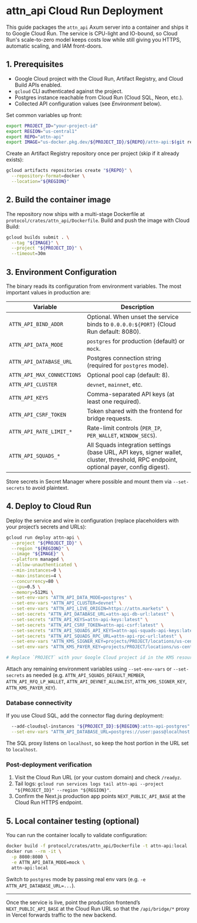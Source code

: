 # attn_api Cloud Run Deployment

This guide packages the `attn_api` Axum server into a container and ships it to Google Cloud Run. The service is CPU-light and IO-bound, so Cloud Run's scale-to-zero model keeps costs low while still giving you HTTPS, automatic scaling, and IAM front-doors.

## 1. Prerequisites

- Google Cloud project with the Cloud Run, Artifact Registry, and Cloud Build APIs enabled.
- `gcloud` CLI authenticated against the project.
- Postgres instance reachable from Cloud Run (Cloud SQL, Neon, etc.).
- Collected API configuration values (see _Environment_ below).

Set common variables up front:

```bash
export PROJECT_ID="your-project-id"
export REGION="us-central1"
export REPO="attn-api"
export IMAGE="us-docker.pkg.dev/${PROJECT_ID}/${REPO}/attn-api:$(git rev-parse --short HEAD)"
```

Create an Artifact Registry repository once per project (skip if it already exists):

```bash
gcloud artifacts repositories create "${REPO}" \
  --repository-format=docker \
  --location="${REGION}"
```

## 2. Build the container image

The repository now ships with a multi-stage Dockerfile at `protocol/crates/attn_api/Dockerfile`. Build and push the image with Cloud Build:

```bash
gcloud builds submit . \
  --tag "${IMAGE}" \
  --project "${PROJECT_ID}" \
  --timeout=30m
```

## 3. Environment Configuration

The binary reads its configuration from environment variables. The most important values in production are:

| Variable | Description |
| --- | --- |
| `ATTN_API_BIND_ADDR` | Optional. When unset the service binds to `0.0.0.0:${PORT}` (Cloud Run default: 8080). |
| `ATTN_API_DATA_MODE` | `postgres` for production (default) or `mock`. |
| `ATTN_API_DATABASE_URL` | Postgres connection string (required for `postgres` mode). |
| `ATTN_API_MAX_CONNECTIONS` | Optional pool cap (default: 8). |
| `ATTN_API_CLUSTER` | `devnet`, `mainnet`, etc. |
| `ATTN_API_KEYS` | Comma-separated API keys (at least one required). |
| `ATTN_API_CSRF_TOKEN` | Token shared with the frontend for bridge requests. |
| `ATTN_API_RATE_LIMIT_*` | Rate-limit controls (`PER_IP`, `PER_WALLET`, `WINDOW_SECS`). |
| `ATTN_API_SQUADS_*` | All Squads integration settings (base URL, API keys, signer wallet, cluster, threshold, RPC endpoint, optional payer, config digest). |

Store secrets in Secret Manager where possible and mount them via `--set-secrets` to avoid plaintext.

## 4. Deploy to Cloud Run

Deploy the service and wire in configuration (replace placeholders with your project’s secrets and URLs):

```bash
gcloud run deploy attn-api \
  --project "${PROJECT_ID}" \
  --region "${REGION}" \
  --image "${IMAGE}" \
  --platform managed \
  --allow-unauthenticated \
  --min-instances=0 \
  --max-instances=4 \
  --concurrency=80 \
  --cpu=0.5 \
  --memory=512Mi \
  --set-env-vars "ATTN_API_DATA_MODE=postgres" \
  --set-env-vars "ATTN_API_CLUSTER=devnet" \
  --set-env-vars "ATTN_API_LIVE_ORIGIN=https://attn.markets" \
  --set-secrets "ATTN_API_DATABASE_URL=attn-api-db-url:latest" \
  --set-secrets "ATTN_API_KEYS=attn-api-keys:latest" \
  --set-secrets "ATTN_API_CSRF_TOKEN=attn-api-csrf:latest" \
  --set-secrets "ATTN_API_SQUADS_API_KEYS=attn-api-squads-api-keys:latest" \
  --set-secrets "ATTN_API_SQUADS_RPC_URL=attn-api-rpc-url:latest" \
  --set-env-vars "ATTN_KMS_SIGNER_KEY=projects/PROJECT/locations/us-central1/keyRings/attn-keys/cryptoKeys/attn-signer/cryptoKeyVersions/1" \
  --set-env-vars "ATTN_KMS_PAYER_KEY=projects/PROJECT/locations/us-central1/keyRings/attn-keys/cryptoKeys/attn-payer/cryptoKeyVersions/1"

# Replace `PROJECT` with your Google Cloud project id in the KMS resource names above.
```

Attach any remaining environment variables using `--set-env-vars` or `--set-secrets` as needed (e.g. `ATTN_API_SQUADS_DEFAULT_MEMBER`, `ATTN_API_RFQ_LP_WALLET`, `ATTN_API_DEVNET_ALLOWLIST`, `ATTN_KMS_SIGNER_KEY`, `ATTN_KMS_PAYER_KEY`).

### Database connectivity

If you use Cloud SQL, add the connector flag during deployment:

```bash
  --add-cloudsql-instances "${PROJECT_ID}:${REGION}:attn-api-postgres" \
  --set-env-vars "ATTN_API_DATABASE_URL=postgres://user:pass@localhost:5432/db"
```

The SQL proxy listens on `localhost`, so keep the host portion in the URL set to `localhost`.

### Post-deployment verification

1. Visit the Cloud Run URL (or your custom domain) and check `/readyz`.
2. Tail logs: `gcloud run services logs tail attn-api --project "${PROJECT_ID}" --region "${REGION}"`.
3. Confirm the Next.js production app points `NEXT_PUBLIC_API_BASE` at the Cloud Run HTTPS endpoint.

## 5. Local container testing (optional)

You can run the container locally to validate configuration:

```bash
docker build -f protocol/crates/attn_api/Dockerfile -t attn-api:local .
docker run --rm -it \
  -p 8080:8080 \
  -e ATTN_API_DATA_MODE=mock \
  attn-api:local
```

Switch to `postgres` mode by passing real env vars (e.g. `-e ATTN_API_DATABASE_URL=...`).

---

Once the service is live, point the production frontend’s `NEXT_PUBLIC_API_BASE` at the Cloud Run URL so that the `/api/bridge/*` proxy in Vercel forwards traffic to the new backend.
